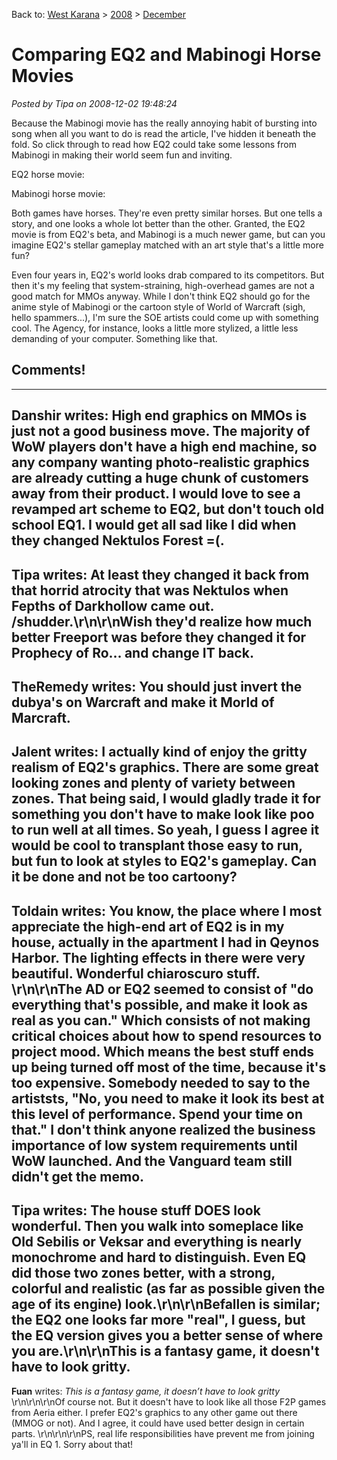 Back to: [West Karana](/posts/westkarana.md) > [2008](/posts/2008/westkarana.md) > [December](./westkarana.md)
# Comparing EQ2 and Mabinogi Horse Movies

*Posted by Tipa on 2008-12-02 19:48:24*

Because the Mabinogi movie has the really annoying habit of bursting into song when all you want to do is read the article, I've hidden it beneath the fold. So click through to read how EQ2 could take some lessons from Mabinogi in making their world seem fun and inviting.


EQ2 horse movie:



Mabinogi horse movie:



Both games have horses. They're even pretty similar horses. But one tells a story, and one looks a whole lot better than the other. Granted, the EQ2 movie is from EQ2's beta, and Mabinogi is a much newer game, but can you imagine EQ2's stellar gameplay matched with an art style that's a little more fun?

Even four years in, EQ2's world looks drab compared to its competitors. But then it's my feeling that system-straining, high-overhead games are not a good match for MMOs anyway. While I don't think EQ2 should go for the anime style of Mabinogi or the cartoon style of World of Warcraft (sigh, hello spammers...), I'm sure the SOE artists could come up with something cool. The Agency, for instance, looks a little more stylized, a little less demanding of your computer. Something like that.

## Comments!
---
**Danshir** writes: High end graphics on MMOs is just not a good business move. The majority of WoW players don't have a high end machine, so any company wanting photo-realistic graphics are already cutting a huge chunk of customers away from their product. I would love to see a revamped art scheme to EQ2, but don't touch old school EQ1. I would get all sad like I did when they changed Nektulos Forest =(.
---
**Tipa** writes: At least they changed it back from that horrid atrocity that was Nektulos when Fepths of Darkhollow came out. /shudder.\r\n\r\nWish they'd realize how much better Freeport was before they changed it for Prophecy of Ro... and change IT back.
---
**TheRemedy** writes: You should just invert the dubya's on Warcraft and make it Morld of Marcraft.
---
**Jalent** writes: I actually kind of enjoy the gritty realism of EQ2's graphics.  There are some great looking zones and plenty of variety between zones.  That being said, I would gladly trade it for something you don't have to make look like poo to run well at all times.  So yeah, I guess I agree it would be cool to transplant those easy to run, but fun to look at styles to EQ2's gameplay.  Can it be done and not be too cartoony?
---
**Toldain** writes: You know, the place where I most appreciate the high-end art of EQ2 is in my house, actually in the apartment I had in Qeynos Harbor.  The lighting effects in there were very beautiful.   Wonderful chiaroscuro stuff.   \r\n\r\nThe AD or EQ2 seemed to consist of "do everything that's possible, and make it look as real as you can."   Which consists of not making critical choices about how to spend resources to project mood.   Which means the best stuff ends up being turned off most of the time, because it's too expensive.   Somebody needed to say to the artiststs, "No, you need to make it look its best at this level of performance.  Spend your time on that."   I don't think anyone realized the business importance of low system requirements until WoW launched.  And the Vanguard team still didn't get the memo.
---
**Tipa** writes: The house stuff DOES look wonderful. Then you walk into someplace like Old Sebilis or Veksar and everything is nearly monochrome and hard to distinguish. Even EQ did those two zones better, with a strong, colorful and realistic (as far as possible given the age of its engine) look.\r\n\r\nBefallen is similar; the EQ2 one looks far more "real", I guess, but the EQ version gives you a better sense of where you are.\r\n\r\nThis is a fantasy game, it doesn't have to look gritty.
---
**Fuan** writes: <i>This is a fantasy game, it doesn’t have to look gritty </i>\r\n\r\n\r\nOf course not.  But it doesn't have to look like all those F2P games from Aeria either.  I prefer EQ2's graphics to any other game out there (MMOG or not).  And I agree, it could have used better design in certain parts.  \r\n\r\n\r\nPS, real life responsibilities have prevent me from joining ya'll in EQ 1.  Sorry about that!
